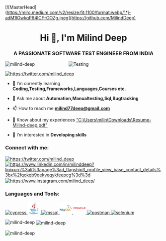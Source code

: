 [![MasterHead](https://miro.medium.com/v2/resize:fit:1100/format:webp/1*j-adM1lOwkqP64ICF-OOZg.jpeg](https://github.com/MilindDeep)
<h1 align="center">Hi 👋, I'm Milind Deep</h1>
<h3 align="center">A PASSIONATE SOFTWARE TEST ENGINEER FROM INDIA</h3>
<img align="right" alt="Testing"width="300" src="https://uploads.toptal.io/blog/image/91302/toptal-blog-image-1434578005589-4e6897ec04cc0b3c7075b9b011ee915c.gif">

<p align="left"> <img src="https://komarev.com/ghpvc/?username=milind-deep&label=Profile%20views&color=0e75b6&style=flat" alt="milind-deep" /> </p>

<p align="left"> <a href="https://twitter.com/https://twitter.com/milind_deep" target="blank"><img src="https://img.shields.io/twitter/follow/https://twitter.com/milind_deep?logo=twitter&style=for-the-badge" alt="https://twitter.com/milind_deep" /></a> </p>

- 🌱 I’m currently learning **Coding,Testing,Frameworks,Languages,Courses etc.**

- 💬 Ask me about **Automation,Manualtesting,Sql,Bugtracking**

- 📫 How to reach me **milind77deep@gmail.com**

- 📄 Know about my experiences ["C:\Users\milin\Downloads\Resume-Milind-deep.pdf"]("C:\Users\milin\Downloads\Resume-Milind-deep.pdf")

- 👀 I’m interested in **Developing skills**

<h3 align="left">Connect with me:</h3>
<p align="left">
<a href="https://twitter.com/https://twitter.com/milind_deep" target="blank"><img align="center" src="https://raw.githubusercontent.com/rahuldkjain/github-profile-readme-generator/master/src/images/icons/Social/twitter.svg" alt="https://twitter.com/milind_deep" height="30" width="40" /></a>
<a href="https://linkedin.com/in/https://www.linkedin.com/in/milinddeep?lipi=urn%3ali%3apage%3ad_flagship3_profile_view_base_contact_details%3bx%2fqokqb9qekveqykfeepcg%3d%3d" target="blank"><img align="center" src="https://raw.githubusercontent.com/rahuldkjain/github-profile-readme-generator/master/src/images/icons/Social/linked-in-alt.svg" alt="https://www.linkedin.com/in/milinddeep?lipi=urn%3ali%3apage%3ad_flagship3_profile_view_base_contact_details%3bx%2fqokqb9qekveqykfeepcg%3d%3d" height="30" width="40" /></a>
<a href="https://instagram.com/https://www.instagram.com/milind_deep/" target="blank"><img align="center" src="https://raw.githubusercontent.com/rahuldkjain/github-profile-readme-generator/master/src/images/icons/Social/instagram.svg" alt="https://www.instagram.com/milind_deep/" height="30" width="40" /></a>
</p>

<h3 align="left">Languages and Tools:</h3>
<p align="left"> <a href="https://www.cypress.io" target="_blank" rel="noreferrer"> <img src="https://raw.githubusercontent.com/simple-icons/simple-icons/6e46ec1fc23b60c8fd0d2f2ff46db82e16dbd75f/icons/cypress.svg" alt="cypress" width="40" height="40"/> </a> <a href="https://www.java.com" target="_blank" rel="noreferrer"> <img src="https://raw.githubusercontent.com/devicons/devicon/master/icons/java/java-original.svg" alt="java" width="40" height="40"/> </a> <a href="https://www.microsoft.com/en-us/sql-server" target="_blank" rel="noreferrer"> <img src="https://www.svgrepo.com/show/303229/microsoft-sql-server-logo.svg" alt="mssql" width="40" height="40"/> </a> <a href="https://www.mysql.com/" target="_blank" rel="noreferrer"> <img src="https://raw.githubusercontent.com/devicons/devicon/master/icons/mysql/mysql-original-wordmark.svg" alt="mysql" width="40" height="40"/> </a> <a href="https://www.oracle.com/" target="_blank" rel="noreferrer"> <img src="https://raw.githubusercontent.com/devicons/devicon/master/icons/oracle/oracle-original.svg" alt="oracle" width="40" height="40"/> </a> <a href="https://postman.com" target="_blank" rel="noreferrer"> <img src="https://www.vectorlogo.zone/logos/getpostman/getpostman-icon.svg" alt="postman" width="40" height="40"/> </a> <a href="https://www.selenium.dev" target="_blank" rel="noreferrer"> <img src="https://raw.githubusercontent.com/detain/svg-logos/780f25886640cef088af994181646db2f6b1a3f8/svg/selenium-logo.svg" alt="selenium" width="40" height="40"/> </a> </p>

<p><img align="left" src="https://github-readme-stats.vercel.app/api/top-langs?username=milind-deep&show_icons=true&locale=en&layout=compact" alt="milind-deep" /></p>

<p>&nbsp;<img align="center" src="https://github-readme-stats.vercel.app/api?username=milind-deep&show_icons=true&locale=en" alt="milind-deep" /></p>

<p><img align="center" src="https://github-readme-streak-stats.herokuapp.com/?user=milind-deep&" alt="milind-deep" /></p>
